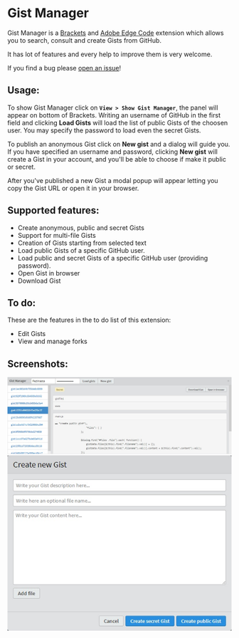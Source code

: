 # Gist Manager

Gist Manager is a [Brackets](https://github.com/adobe/brackets) and [Adobe Edge Code](http://html.adobe.com/edge/code/) extension which allows you to search, consult and create Gists from GitHub.

It has lot of features and every help to improve them is very welcome.

If you find a bug please [open an issue](https://github.com/FezVrasta/gist-manager/issues)!


## Usage:
To show Gist Manager click on **`View > Show Gist Manager`**, the panel will appear on bottom of Brackets.
Writing an username of GitHub in the first field and clicking **Load Gists** will load the list of public Gists of the choosen user.
You may specify the password to load even the secret Gists.

To publish an anonymous Gist click on **New gist** and a dialog will guide you.
If you have specified an username and password, clicking **New gist** will create a Gist in your account, and you'll be able to choose if make it public or secret.

After you've published a new Gist a modal popup will appear letting you copy the Gist URL or open it in your browser.

## Supported features:
- Create anonymous, public and secret Gists
- Support for multi-file Gists
- Creation of Gists starting from selected text
- Load public Gists of a specific GitHub user.
- Load public and secret Gists of a specific GitHub user (providing password).
- Open Gist in browser
- Download Gist

## To do:
These are the features in the to do list of this extension:  
- Edit Gists
- View and manage forks


## Screenshots:
![panel](/readmefiles/panel.jpg)  
![newgist](/readmefiles/newgist.jpg)
